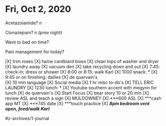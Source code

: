 # Fri, Oct 2, 2020
Acetazolamide? n

Clonazepam? n
(prev night)

Went to bed on time? 

Pain management for today?

[X] trim roses
[X] twine cardbiard bixes
[X] clean tops of washer and dryer
[X] laundry away
[X] vacuum den
[X] take recycling down and out
[X] 7:45: check-in; dress or shower
[X] 8:00 or 8:15: walk Karl
[X] 1000 snack: *
[X] 9:45 or on finishing: dailies
[X] de quervain's	
[X] 10 min language
[X] Social media
[X] 1 hr misc to-do's
[X] TELL ERIC LAUNDRY
[X] 1230 lunch: *
[X] Youtube southern accent with megynn for lunch
[X] de quervain's
[X] Start Focus
[X] bear story 10 or 20 min
[X] review ASL and teach a sign
[X] MULDOWNEY
[X] ***600 ASL
[X] ***cash app MT
[X] ***745 date
[X] ***touch practice
[X] ***8pm bedroom vent open, feed/walk Karl***

#z-archives/1-journal